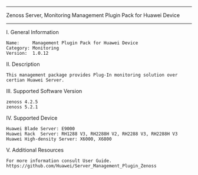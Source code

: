 ****************************************************************************
Zenoss Server, Monitoring Management Plugin Pack for Huawei Device
****************************************************************************

I. General Information

    Name:     Management Plugin Pack for Huawei Device
    Category: Monitoring
    Version:  1.0.12


II. Description

    This management package provides Plug-In monitoring solution over certian Huawei Server. 
	
	
III. Supported Software Version

	zenoss 4.2.5
	zenoss 5.2.1
	
IV. Supported Device

	Huawei Blade Server: E9000
	Huawei Rack  Server: RH1288 V3, RH2288H V2, RH2288 V3, RH2288H V3
	Huawei High-density Server: X6000, X6800
	
V. Additional Resources

    For more information consult User Guide. https://github.com/Huawei/Server_Management_Plugin_Zenoss
